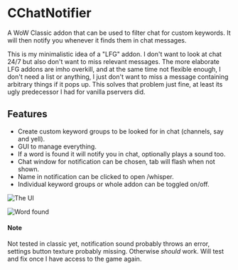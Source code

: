 # CChatNotifier
A WoW Classic addon that can be used to filter chat for custom keywords. It will then notify you whenever it finds them in chat messages.

This is my minimalistic idea of a "LFG" addon. I don't want to look at chat 24/7 but also don't want to miss relevant messages. The more elaborate LFG addons are imho overkill, and at the same time not flexible enough, I don't need a list or anything, I just don't want to miss a message containing arbitrary things if it pops up. This solves that problem just fine, at least its ugly predecessor I had for vanilla pservers did.

## Features
* Create custom keyword groups to be looked for in chat (channels, say and yell).
* GUI to manage everything.
* If a word is found it will notify you in chat, optionally plays a sound too.
* Chat window for notification can be chosen, tab will flash when not shown.
* Name in notification can be clicked to open /whisper.
* Individual keyword groups or whole addon can be toggled on/off.

![The UI](images/ui.png)

![Word found](images/found.png)

#### Note
Not tested in classic yet, notification sound probably throws an error, settings button texture probably missing. Otherwise *should* work. Will test and fix once I have access to the game again.